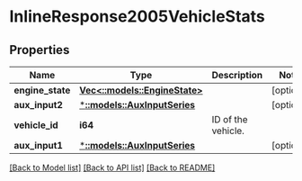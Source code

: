 # InlineResponse2005VehicleStats

## Properties
Name | Type | Description | Notes
------------ | ------------- | ------------- | -------------
**engine_state** | [**Vec<::models::EngineState>**](EngineState.md) |  | [optional] 
**aux_input2** | [***::models::AuxInputSeries**](AuxInputSeries.md) |  | [optional] 
**vehicle_id** | **i64** | ID of the vehicle. | 
**aux_input1** | [***::models::AuxInputSeries**](AuxInputSeries.md) |  | [optional] 

[[Back to Model list]](../README.md#documentation-for-models) [[Back to API list]](../README.md#documentation-for-api-endpoints) [[Back to README]](../README.md)


